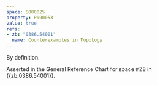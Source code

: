 ```yaml
---
space: S000025
property: P000053
value: true
refs:
- zb: "0386.54001"
  name: Counterexamples in Topology
---
```


By definition.

Asserted in the General Reference Chart for space #28 in
{{zb:0386.54001}}.
